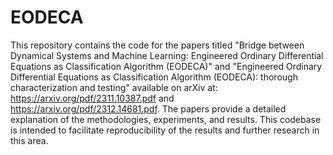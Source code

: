 # EODECA

This repository contains the code for the papers titled "Bridge between Dynamical Systems and Machine Learning: Engineered Ordinary Differential Equations as Classification Algorithm (EODECA)" and "Engineered Ordinary Differential Equations as Classification Algorithm (EODECA): thorough characterization and testing" available on arXiv at: https://arxiv.org/pdf/2311.10387.pdf and https://arxiv.org/pdf/2312.14681.pdf. The papers provide a detailed explanation of the methodologies, experiments, and results. This codebase is intended to facilitate reproducibility of the results and further research in this area.
